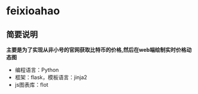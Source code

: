 # feixioahao

## 简要说明<br /> 
**主要是为了实现从非小号的官网获取比特币的价格,然后在web端绘制实时价格动态图**

* 编程语言：Python
* 框架：flask，模板语言：jinja2
* js图表库：flot
